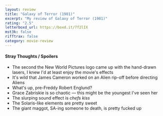 ```yaml
---
layout: review
title: "Galaxy of Terror (1981)"
excerpt: "My review of Galaxy of Terror (1981)"
rating: "2.5"
letterboxd_url: https://boxd.it/7f2lIX
mst3k: false
rifftrax: false
category: movie-review
---
```


#### Stray Thoughts / Spoilers

- The second the New World Pictures logo came up with the hand-drawn lasers, I knew I'd at least enjoy the movie's effects
- It's wild that James Cameron worked on an Alien rip-off before directing Aliens
- What's up, pre-Freddy Robert Englund?
- Grace Zabriskie is so chaotic — this might be the youngest I've seen her
- The slurping sound effect is _chefs kiss_
- The Solaris-like elements are pretty sweet
- The giant maggot, SA-ing someone to death, is pretty fucked up
